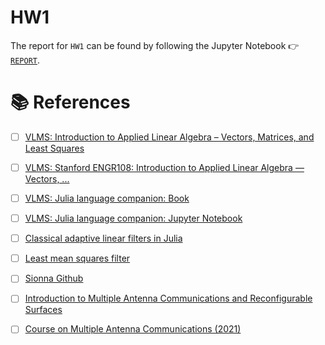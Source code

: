 # HW1

The report for `HW1` can be found by following the Jupyter Notebook &#x1F449; [`REPORT`](REPORT.ipynb).

# &#x1F4DA; References

- [ ] [VLMS: Introduction to Applied Linear Algebra – Vectors, Matrices, and Least Squares](https://web.stanford.edu/~boyd/vmls/)
- [ ] [VLMS: Stanford ENGR108: Introduction to Applied Linear Algebra —Vectors, ...](https://www.youtube.com/playlist?list=PLoROMvodv4rMz-WbFQtNUsUElIh2cPmN9)
- [ ] [VLMS: Julia language companion: Book](https://web.stanford.edu/~boyd/vmls/vmls-julia-companion.pdf)
- [ ] [VLMS: Julia language companion: Jupyter Notebook](https://github.com/vbartle/VMLS-Companions/tree/master/VMLS%20Julia%20Companion)
- [ ] [Classical adaptive linear filters in Julia](https://github.com/baggepinnen/AdaptiveFilters.jl)
- [ ] [Least mean squares filter](https://en.wikipedia.org/wiki/Least_mean_squares_filter)

- [ ] [Sionna Github](https://github.com/NVlabs/sionna/tree/main)
- [ ] [Introduction to Multiple Antenna Communications and Reconfigurable Surfaces](https://www.youtube.com/watch?v=44pT2Nui3_Q)
- [ ] [Course on Multiple Antenna Communications (2021)](https://www.youtube.com/playlist?list=PLTv48TzNRhaJ66mW48MI_HBBawupV_ZR_)
